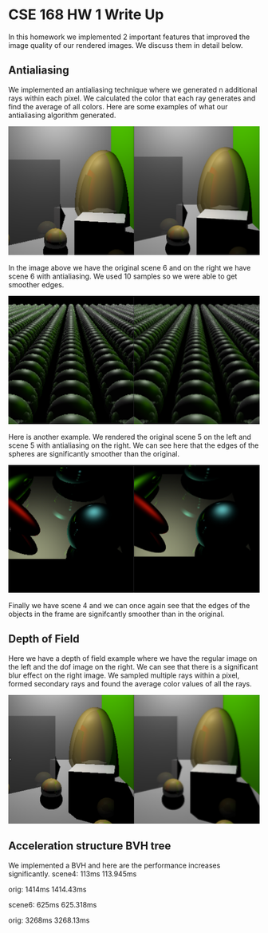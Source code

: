 # CSE 168 HW 1 Write Up

In this homework we implemented 2 important features that improved the image quality of our rendered images. We discuss them in detail below.

## Antialiasing

We implemented an antialiasing technique where we generated n additional rays within each pixel. We calculated the color that each ray generates and find the average of all colors. Here are some examples of what our antialiasing algorithm generated.

![antialiasExample1](antialiasdifferenceExample1.PNG)

In the image above we have the original scene 6 and on the right we have scene 6 with antialiasing. We used 10 samples so we were able to get smoother edges.

![antialiasExample2](antialiasdifferenceExample2.PNG)

Here is another example. We rendered the original scene 5 on the left and scene 5 with antialiasing on the right. We can see here that the edges of the spheres are significantly smoother than the original.


![antialiasExample3](antialiasdifferenceExample3.png)

Finally we have scene 4 and we can once again see that the edges of the objects in the frame are signifcantly smoother than in the original.

## Depth of Field

Here we have a depth of field example where we have the regular image on the left and the dof image on the right. We can see that there is a significant blur effect on the right image. We sampled multiple rays within a pixel, formed secondary rays and found the average color values of all the rays.


![dofExample1](image.png)

## Acceleration structure BVH tree

We implemented a BVH and here are the performance increases significantly.
scene4:
113ms
113.945ms

orig:
1414ms
1414.43ms

scene6:
625ms
625.318ms

orig:
3268ms
3268.13ms